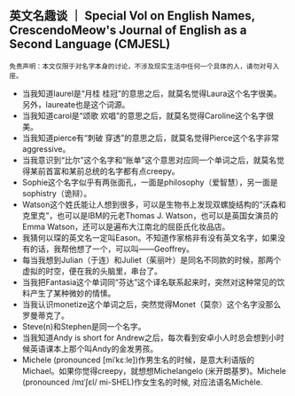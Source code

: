 ## 英文名趣谈 ｜ Special Vol on English Names, CrescendoMeow's Journal of English as a Second Language (CMJESL)

```
免责声明：本文仅限于对名字本身的讨论，不涉及现实生活中任何一个具体的人，请勿对号入座。
```

- 当我知道laurel是“月桂 桂冠”的意思之后，就莫名觉得Laura这个名字很美。另外，laureate也是这个词源。
- 当我知道carol是“颂歌 欢唱”的意思之后，就莫名觉得Caroline这个名字很美。
- 当我知道pierce有“刺破 穿透”的意思之后，就莫名觉得Pierce这个名字非常aggressive。
- 当我意识到“比尔”这个名字和“账单”这个意思对应同一个单词之后，就莫名觉得某前首富和某前总统的名字都有点creepy。
- Sophie这个名字似乎有两张面孔，一面是philosophy（爱智慧），另一面是sophistry（诡辩）。
- Watson这个姓氏能让人想到很多，可以是生物书上发现双螺旋结构的“沃森和克里克”，也可以是IBM的元老Thomas J. Watson，也可以是英国女演员的Emma Watson，还可以是遍布大江南北的屈臣氏化妆品店。
- 我猜何以琛的英文名一定叫Eason。不知道作家格非有没有英文名字，如果没有的话，我帮他想了一个，可以叫——Geoffrey。
- 每当我想到Julian（于连）和Juliet（茱丽叶）是同名不同款的时候，那两个虚拟的时空，便在我的头脑里，串台了。
- 当我把Fantasia这个单词同“芬达”这个译名联系起来时，突然对这种常见的饮料产生了某种微妙的情愫。
- 当我认识monetize这个单词之后，突然觉得Monet（莫奈）这个名字没那么罗曼蒂克了。
- Steve(n)和Stephen是同一个名字。
- 当我知道Andy is short for Andrew之后，每次看到安卓小人时总会想到小时候英语课本上那个叫Andy的金发男孩。
- Michele (pronounced [miˈkɛːle])作男生名的时候，是意大利语版的Michael。如果你觉得creepy，就想想Michelangelo (米开朗基罗)。Michele (pronounced /mɪˈʃɛl/ mi-SHEL)作女生名的时候, 对应法语名Michèle.
